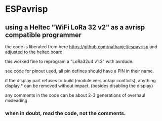 # ESPavrisp
## using a Heltec "WiFi LoRa 32 v2" as a avrisp compatible programmer 

the code is liberated from here https://github.com/nathanjel/espavrisp and adjusted to the heltec board.

this worked fine to reprogram a "LoRa32u4 v1.3" with avrdude.

see code for pinout used, all pin defines should have a PIN in their name.

if the display part refuses to build (module version/api conflicts), anything display.* can be removed without impact.
(besides disabling the display)

any comments in the code can be about 2-3 generations of overhaul misleading.

### when in doubt, read the code, not the comments.
